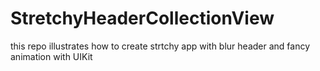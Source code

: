 # StretchyHeaderCollectionView
 this repo illustrates how to create strtchy app with blur header and fancy animation with UIKit
